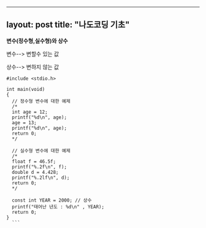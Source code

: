   ---
  layout: post
  title: "나도코딩 기초"
  ---
  __변수(정수형,실수형)와 상수__
  
  변수--> 변할수 있는 값

  상수--> 변하지 않는 값

  ```
  #include <stdio.h>

  int main(void)
  {
    // 정수형 변수에 대한 예제
    /*
    int age = 12;
    printf("%d\n", age);
    age = 13;
    printf("%d\n", age);
    return 0;
    */

    // 실수형 변수에 대한 예제
    /*
    float f = 46.5f;
    printf("%.2f\n", f);
    double d = 4.428;
    printf("%.2lf\n", d);
    return 0;
    */

    const int YEAR = 2000; // 상수
    printf("태어난 년도 : %d\n" , YEAR);
    return 0;
  }
    ```
